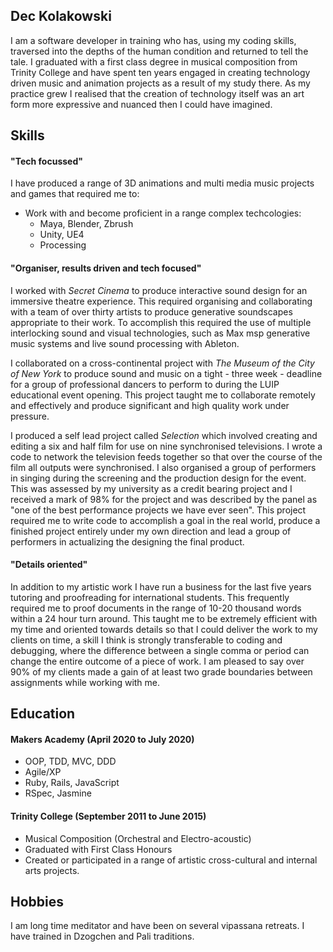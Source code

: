 ## Dec Kolakowski

I am a software developer in training who has, using my coding skills, traversed into the depths of the human condition and returned to tell the tale. I graduated with a first class degree in musical composition from Trinity College and have spent ten years engaged in creating technology driven music and animation projects as a result of my study there. As my practice grew I realised that the creation of technology itself was an art form more expressive and nuanced then I could have imagined.
## Skills
#### "Tech focussed"
I have produced a range of 3D animations and multi media music projects and games that required me to:

 - Work with and become proficient in a range complex techcologies:
	 - Maya, Blender, Zbrush
	 - Unity, UE4
	 - Processing

#### "Organiser, results driven and tech focused"
I worked with *Secret Cinema* to produce interactive sound design for an immersive theatre experience. This required organising and collaborating with a team of over thirty artists to produce generative soundscapes appropriate to their work. To accomplish this required the use of multiple interlocking sound and visual technologies, such as Max msp generative music systems and live sound processing with Ableton.

I collaborated on a cross-continental project with *The Museum of the City of New York* to produce sound and music on a tight - three week - deadline for a group of professional dancers to perform to during the LUIP educational event opening. This project taught me to collaborate remotely and effectively and produce significant and high quality work under pressure.

I produced a self lead project called *Selection* which involved creating and editing a six and half film for use on nine synchronised televisions. I wrote a code to network the television feeds together so that over the course of the film all outputs were synchronised. I also organised a group of performers in singing during the screening and the production design for the event. This was assessed by my university as a credit bearing project and I received a mark of 98% for the project and was described by the panel as "one of the best performance projects we have ever seen". This project required me to write code to accomplish a goal in the real world, produce a finished project entirely under my own direction and lead a group of performers in actualizing the designing the final product.

#### "Details oriented"
In addition to my artistic work I have run a business for the last five years tutoring and proofreading for international students. This frequently required me to proof documents in the range of 10-20 thousand words within a 24 hour turn around. This taught me to be extremely efficient with my time and oriented towards details so that I could deliver the work to my clients on time, a skill I think is strongly transferable to coding and debugging, where the difference between a single comma or period can change the entire outcome of a piece of work. I am pleased to say over 90% of my clients made a gain of at least two grade boundaries between assignments while working with me.

## Education

#### Makers Academy (April 2020 to July 2020)

- OOP, TDD, MVC, DDD
- Agile/XP
- Ruby, Rails, JavaScript
- RSpec, Jasmine

#### Trinity College (September 2011 to June 2015)

- Musical Composition (Orchestral and Electro-acoustic)
- Graduated with First Class Honours
- Created or participated in a range of artistic cross-cultural and internal arts projects.

## Hobbies

I am long time meditator and have been on several vipassana retreats. I have trained in Dzogchen and Pali traditions.
<!--stackedit_data:
eyJoaXN0b3J5IjpbODA2ODU5MTk2LC0xODQ0ODk3MjAwLDIxMT
U2MDAxMjYsLTUwMTE2NTQ2OF19
-->